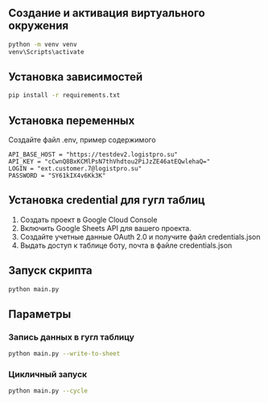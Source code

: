 ## Создание и активация виртуального окружения

```bash
python -m venv venv
venv\Scripts\activate
```

## Установка зависимостей


```bash
pip install -r requirements.txt
```

## Установка переменных

Создайте файл .env, пример содержимого

```code
API_BASE_HOST = "https://testdev2.logistpro.su"
API_KEY = "cCwnQ8BxKCMlPsN7thVhdtou2PiJzZE46atEQwlehaQ="
LOGIN = "ext.customer.7@logistpro.su"
PASSWORD = "SY61kIX4v6Kk3K"
```

## Установка credential для гугл таблиц

1. Создать проект в Google Cloud Console
2. Включить Google Sheets API для вашего проекта.
3. Создайте учетные данные OAuth 2.0 и получите файл credentials.json
4. Выдать доступ к таблице боту, почта в файле credentials.json

## Запуск скрипта


```bash
python main.py
```

## Параметры


### Запись данных в гугл таблицу

```bash
python main.py --write-to-sheet
```

### Цикличный запуск

```bash
python main.py --cycle
```
